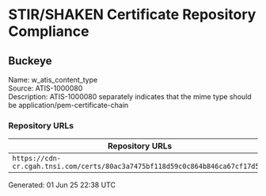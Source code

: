 # STIR/SHAKEN Certificate Repository Compliance

## Buckeye 

Name: w_atis_content_type\
Source: ATIS-1000080\
Description: ATIS-1000080 separately indicates that the mime type should be application/pem-certificate-chain
### Repository URLs

| Repository URLs | Not After |  Problems | Link |
|-----------------|-----------|-----------|------|
| `https://cdn-cr.cgah.tnsi.com/certs/80ac3a7475bf118d59c0c864b846ca67cf17d5e9` | 16&#160;Jan&#160;27&#160;17:28&#160;UTC | true | [view](../../REPOS/d4739a9b2c0942540308b6293b520cbb47776afe/README.md) |


Generated: 01 Jun 25 22:38 UTC